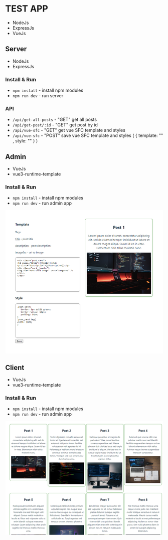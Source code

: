# TEST APP

- NodeJs
- ExpressJs
- VueJs

## Server

- NodeJs
- ExpressJs

### Install & Run
- `npm install`             - install npm modules
- `npm run dev`             - run server

### API
- `/api/get-all-posts`      - "GET" get all posts
- `/api/get-post/:id`       - "GET" get post by id
- `/api/vue-sfc`            - "GET" get vue SFC template and styles
- `/api/vue-sfc`            - "POST" save vue SFC template and styles ( { template: "" , style: "" } )

## Admin

- VueJs
- vue3-runtime-template

 ### Install & Run
- `npm install`             - install npm modules
- `npm run dev`             - run admin app

![Admin page screenshot](screenshot-admin.png)

## Client

- VueJs
- vue3-runtime-template

 ### Install & Run
- `npm install`             - install npm modules
- `npm run dev`             - run admin app

![Client page screenshot](screenshot-client.png)